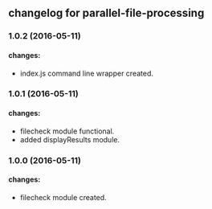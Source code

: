 ## changelog for parallel-file-processing

### 1.0.2 (2016-05-11)

#### changes:
  - index.js command line wrapper created.

### 1.0.1 (2016-05-11)

#### changes:
  - filecheck module functional.
  - added displayResults module.

### 1.0.0 (2016-05-11)

#### changes:
  - filecheck module created.
